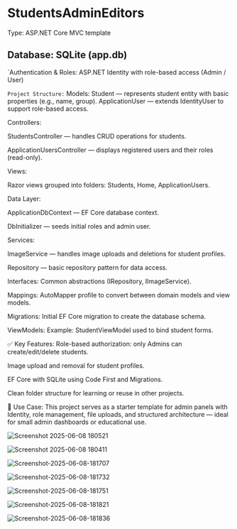 # StudentsAdminEditors

Type: ASP.NET Core MVC template

## Database: SQLite (app.db)
`Authentication & Roles: ASP.NET Identity with role-based access (Admin / User)

`Project Structure:`
Models:
Student — represents student entity with basic properties (e.g., name, group).
ApplicationUser — extends IdentityUser to support role-based access.

Controllers:

StudentsController — handles CRUD operations for students.

ApplicationUsersController — displays registered users and their roles (read-only).

Views:

Razor views grouped into folders: Students, Home, ApplicationUsers.

Data Layer:

ApplicationDbContext — EF Core database context.

DbInitializer — seeds initial roles and admin user.

Services:

ImageService — handles image uploads and deletions for student profiles.

Repository — basic repository pattern for data access.

Interfaces: Common abstractions (IRepository, IImageService).

Mappings: AutoMapper profile to convert between domain models and view models.

Migrations: Initial EF Core migration to create the database schema.

ViewModels: Example: StudentViewModel used to bind student forms.

✅ Key Features:
Role-based authorization: only Admins can create/edit/delete students.

Image upload and removal for student profiles.

EF Core with SQLite using Code First and Migrations.

Clean folder structure for learning or reuse in other projects.

🔧 Use Case:
This project serves as a starter template for admin panels with Identity, role management, file uploads, and structured architecture — ideal for small admin dashboards or educational use.

![Screenshot 2025-06-08 180521](https://github.com/user-attachments/assets/bbe19664-ce2f-484a-90e8-688e483f8a37)

![Screenshot 2025-06-08 180411](https://github.com/user-attachments/assets/e51a0e1c-6661-4bab-a6cf-886361d69a15)

![Screenshot-2025-06-08-181707](https://github.com/user-attachments/assets/542101c7-7fb5-43d0-9a09-276e9b5ff8a4)

![Screenshot-2025-06-08-181732](https://github.com/user-attachments/assets/e5ba523e-b3f9-4f21-982a-ca34b8ea8ff8)

![Screenshot-2025-06-08-181751](https://github.com/user-attachments/assets/3b26d5d1-bbd4-43aa-b8e2-9c73f7f9ffd0)

![Screenshot-2025-06-08-181821](https://github.com/user-attachments/assets/39fd8087-34e5-49d7-a82e-acc40ca6f6e0)

![Screenshot-2025-06-08-181836](https://github.com/user-attachments/assets/c83e8edf-dc7f-4705-8692-54ced64b44e2)
